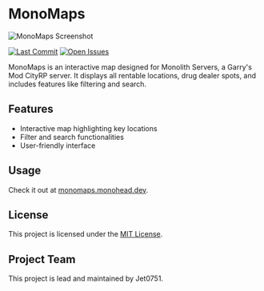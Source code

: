# MonoMaps

![MonoMaps Screenshot](https://i.postimg.cc/FKTFZJJH/475759802-634894792246298-5910258826738637-n.jpg)

[![Last Commit](https://img.shields.io/github/last-commit/MonoheadGithub/Monomaps/dev)](https://github.com/MonoheadGithub/Monomaps/commits/dev)
[![Open Issues](https://img.shields.io/github/issues/MonoheadGithub/Monomaps)](https://github.com/MonoheadGithub/Monomaps/issues)

MonoMaps is an interactive map designed for Monolith Servers, a Garry's Mod CityRP server. It displays all rentable locations, drug dealer spots, and includes features like filtering and search.

## Features

- Interactive map highlighting key locations
- Filter and search functionalities
- User-friendly interface

## Usage

Check it out at [monomaps.monohead.dev](https://monomaps.monohead.dev/).

## License

This project is licensed under the [MIT License](LICENSE).

## Project Team
This project is lead and maintained by Jet0751. 

